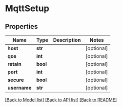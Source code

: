 # MqttSetup


## Properties
Name | Type | Description | Notes
------------ | ------------- | ------------- | -------------
**host** | **str** |  | [optional] 
**qos** | **int** |  | [optional] 
**retain** | **bool** |  | [optional] 
**port** | **int** |  | [optional] 
**secure** | **bool** |  | [optional] 
**username** | **str** |  | [optional] 

[[Back to Model list]](../README.md#documentation-for-models) [[Back to API list]](../README.md#documentation-for-api-endpoints) [[Back to README]](../README.md)



